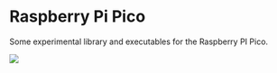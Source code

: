 # Raspberry Pi Pico

Some experimental library and executables for the Raspberry PI Pico.

[![](https://github.com/jpoehnelt/in-solidarity-bot/raw/main/static//badge-for-the-badge.png)](https://github.com/apps/in-solidarity)
